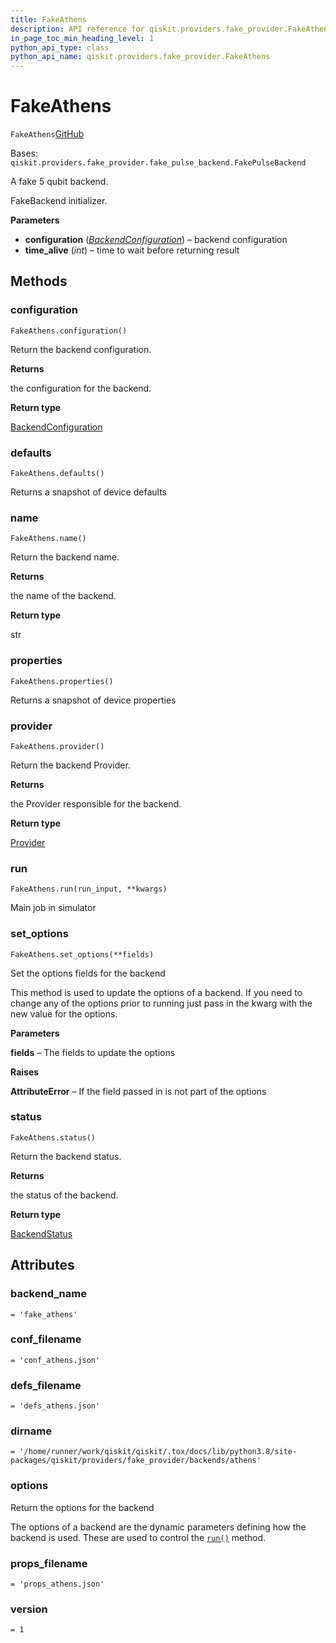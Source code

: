 ```yaml
---
title: FakeAthens
description: API reference for qiskit.providers.fake_provider.FakeAthens
in_page_toc_min_heading_level: 1
python_api_type: class
python_api_name: qiskit.providers.fake_provider.FakeAthens
---
```


# FakeAthens

<span id="qiskit.providers.fake_provider.FakeAthens" />

`FakeAthens`[GitHub](https://github.com/qiskit/qiskit/tree/stable/0.39/qiskit/providers/fake_provider/backends/athens/fake_athens.py "view source code")

Bases: `qiskit.providers.fake_provider.fake_pulse_backend.FakePulseBackend`

A fake 5 qubit backend.

FakeBackend initializer.

**Parameters**

*   **configuration** ([*BackendConfiguration*](qiskit.providers.models.BackendConfiguration "qiskit.providers.models.BackendConfiguration")) – backend configuration
*   **time\_alive** (*int*) – time to wait before returning result

## Methods

### configuration

<span id="qiskit.providers.fake_provider.FakeAthens.configuration" />

`FakeAthens.configuration()`

Return the backend configuration.

**Returns**

the configuration for the backend.

**Return type**

[BackendConfiguration](qiskit.providers.models.BackendConfiguration "qiskit.providers.models.BackendConfiguration")

### defaults

<span id="qiskit.providers.fake_provider.FakeAthens.defaults" />

`FakeAthens.defaults()`

Returns a snapshot of device defaults

### name

<span id="qiskit.providers.fake_provider.FakeAthens.name" />

`FakeAthens.name()`

Return the backend name.

**Returns**

the name of the backend.

**Return type**

str

### properties

<span id="qiskit.providers.fake_provider.FakeAthens.properties" />

`FakeAthens.properties()`

Returns a snapshot of device properties

### provider

<span id="qiskit.providers.fake_provider.FakeAthens.provider" />

`FakeAthens.provider()`

Return the backend Provider.

**Returns**

the Provider responsible for the backend.

**Return type**

[Provider](qiskit.providers.Provider "qiskit.providers.Provider")

### run

<span id="qiskit.providers.fake_provider.FakeAthens.run" />

`FakeAthens.run(run_input, **kwargs)`

Main job in simulator

### set\_options

<span id="qiskit.providers.fake_provider.FakeAthens.set_options" />

`FakeAthens.set_options(**fields)`

Set the options fields for the backend

This method is used to update the options of a backend. If you need to change any of the options prior to running just pass in the kwarg with the new value for the options.

**Parameters**

**fields** – The fields to update the options

**Raises**

**AttributeError** – If the field passed in is not part of the options

### status

<span id="qiskit.providers.fake_provider.FakeAthens.status" />

`FakeAthens.status()`

Return the backend status.

**Returns**

the status of the backend.

**Return type**

[BackendStatus](qiskit.providers.models.BackendStatus "qiskit.providers.models.BackendStatus")

## Attributes

<span id="qiskit.providers.fake_provider.FakeAthens.backend_name" />

### backend\_name

`= 'fake_athens'`

<span id="qiskit.providers.fake_provider.FakeAthens.conf_filename" />

### conf\_filename

`= 'conf_athens.json'`

<span id="qiskit.providers.fake_provider.FakeAthens.defs_filename" />

### defs\_filename

`= 'defs_athens.json'`

<span id="qiskit.providers.fake_provider.FakeAthens.dirname" />

### dirname

`= '/home/runner/work/qiskit/qiskit/.tox/docs/lib/python3.8/site-packages/qiskit/providers/fake_provider/backends/athens'`

<span id="qiskit.providers.fake_provider.FakeAthens.options" />

### options

Return the options for the backend

The options of a backend are the dynamic parameters defining how the backend is used. These are used to control the [`run()`](qiskit.providers.fake_provider.FakeAthens#run "qiskit.providers.fake_provider.FakeAthens.run") method.

<span id="qiskit.providers.fake_provider.FakeAthens.props_filename" />

### props\_filename

`= 'props_athens.json'`

<span id="qiskit.providers.fake_provider.FakeAthens.version" />

### version

`= 1`

